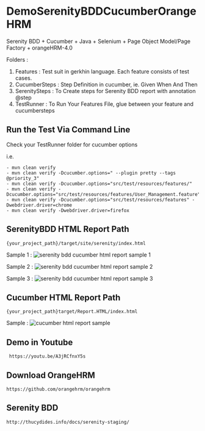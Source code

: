 # DemoSerenityBDDCucumberOrangeHRM
Serenity BDD + Cucumber + Java + Selenium + Page Object Model/Page Factory + orangeHRM-4.0

Folders :
1. Features : Test suit in gerkhin language. Each feature consists of test cases.
2. CucumberSteps : Step Definition in cucumber, ie. Given When And Then
3. SerenitySteps : To Create steps for Serenity BDD report with annotation @step
4. TestRunner : To Run Your Features File, glue between your feature and cucumbersteps

## Run the Test Via Command Line
Check your TestRunner folder for cucumber options

i.e. 
```
- mvn clean verify
- mvn clean verify -Dcucumber.options=" --plugin pretty --tags @priority_3"
- mvn clean verify -Dcucumber.options="src/test/resources/features/"
- mvn clean verify -Dcucumber.options="src/test/resources/features/User_Management.feature"
- mvn clean verify -Dcucumber.options="src/test/resources/features" -Dwebdriver.driver=chrome
- mvn clean verify -Dwebdriver.driver=firefox
```

## SerenityBDD HTML Report Path
```
{your_project_path}/target/site/serenity/index.html
```

Sample 1 :
![serenity bdd cucumber html report sample 1](https://user-images.githubusercontent.com/26521948/50727585-f3b40900-1157-11e9-8c11-50e61a20855c.png)

Sample 2 :
![serenity bdd cucumber html report sample 2](https://user-images.githubusercontent.com/26521948/50727587-f6aef980-1157-11e9-980c-b6a29c640886.png)

Sample 3 :
![serenity bdd cucumber html report sample 3](https://user-images.githubusercontent.com/26521948/50727623-602f0800-1158-11e9-83a0-4c4b27427cd5.png)

## Cucumber HTML Report Path
```
{your_project_path}target/Report.HTML/index.html
```

Sample :
![cucumber html report sample](https://user-images.githubusercontent.com/26521948/50727509-b9963780-1156-11e9-9b42-ae3d2b45e909.png)


## Demo in Youtube
```
 https://youtu.be/A3jRCfnxY5s
```

## Download OrangeHRM
```
https://github.com/orangehrm/orangehrm
```

## Serenity BDD
```
http://thucydides.info/docs/serenity-staging/
```
